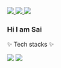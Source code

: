 <!--
**saimin808/saimin808** is a ✨ _special_ ✨ repository because its `README.md` (this file) appears on your GitHub profile.

Here are some ideas to get you started:

- 🔭 I’m currently working on ...
- 🌱 I’m currently learning ...
- 👯 I’m looking to collaborate on ...
- 🤔 I’m looking for help with ...
- 💬 Ask me about ...
- 📫 How to reach me: ...
- 😄 Pronouns: ...
- ⚡ Fun fact: ...
-->

<a href="https://it-is-sai.tistory.com/" target="_blank">
  <img src="https://img.shields.io/badge/Blog-black?style=for-the-badge&logo=Tistory&logoColor=white">
</a>
<a href="mailto:minbongpark@gmail.com" target="_blank">
  <img src="https://img.shields.io/badge/minbongpark@gmail.com-orange?style=for-the-badge&logo=Gmail&logoColor=white">
</a>
<a href="https://www.instagram.com/donb._.sai/" target="_blank">
  <img src="https://img.shields.io/badge/donb._.sai-E4405F?style=for-the-badge&logo=Instagram&logoColor=white">
</a>

### Hi I am Sai

✨ Tech stacks ✨


<img src="https://img.shields.io/badge/Java-blue?style=for-the-badge&logo=OpenJDK&logoColor=white">
<img src="https://img.shields.io/badge/Javascript-F7DF1E?style=for-the-badge&logo=Javascript&logoColor=black">
